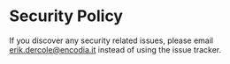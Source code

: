 # Security Policy

If you discover any security related issues, please email erik.dercole@encodia.it instead of using the issue tracker.

